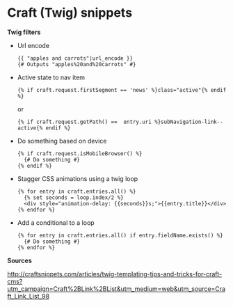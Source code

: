 # Craft (Twig) snippets

**Twig filters**

- Url encode
  ```twig
  {{ "apples and carrots"|url_encode }}
  {# Outputs "apples%20and%20carrots" #}
  ```
- Active state to nav item
  ```twig
  {% if craft.request.firstSegment == 'news' %}class="active"{% endif %}
  ```
  or
  ```twig
  {% if craft.request.getPath() ==  entry.uri %}subNavigation-link--active{% endif %}
  ```
- Do something based on device
  ```twig
  {% if craft.request.isMobileBrowser() %}
    {# Do something #}
  {% endif %}
  ```
- Stagger CSS animations using a twig loop
  ```twig
  {% for entry in craft.entries.all() %}
  	{% set seconds = loop.index/2 %}
  	<div style="animation-delay: {{seconds}}s;">{{entry.title}}</div>
  {% endfor %}
  ```
- Add a conditional to a loop
  ```twig
  {% for entry in craft.entries.all() if entry.fieldName.exists() %}
    {# Do something #}
  {% endfor %}
  ```

**Sources**

http://craftsnippets.com/articles/twig-templating-tips-and-tricks-for-craft-cms?utm_campaign=Craft%2BLink%2BList&utm_medium=web&utm_source=Craft_Link_List_98
